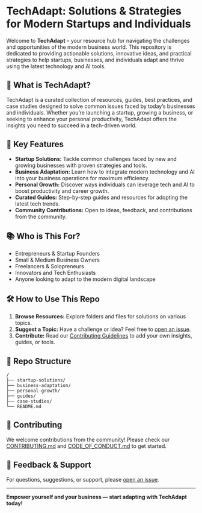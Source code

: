# TechAdapt: Solutions & Strategies for Modern Startups and Individuals

Welcome to **TechAdapt** – your resource hub for navigating the challenges and opportunities of the modern business world. This repository is dedicated to providing actionable solutions, innovative ideas, and practical strategies to help startups, businesses, and individuals adapt and thrive using the latest technology and AI tools.

## 🚀 What is TechAdapt?

TechAdapt is a curated collection of resources, guides, best practices, and case studies designed to solve common issues faced by today’s businesses and individuals. Whether you’re launching a startup, growing a business, or seeking to enhance your personal productivity, TechAdapt offers the insights you need to succeed in a tech-driven world.

## 🌟 Key Features

- **Startup Solutions:** Tackle common challenges faced by new and growing businesses with proven strategies and tools.
- **Business Adaptation:** Learn how to integrate modern technology and AI into your business operations for maximum efficiency.
- **Personal Growth:** Discover ways individuals can leverage tech and AI to boost productivity and career growth.
- **Curated Guides:** Step-by-step guides and resources for adopting the latest tech trends.
- **Community Contributions:** Open to ideas, feedback, and contributions from the community.

## 📚 Who is This For?

- Entrepreneurs & Startup Founders  
- Small & Medium Business Owners  
- Freelancers & Solopreneurs  
- Innovators and Tech Enthusiasts  
- Anyone looking to adapt to the modern digital landscape  

## 🛠️ How to Use This Repo

1. **Browse Resources:** Explore folders and files for solutions on various topics.
2. **Suggest a Topic:** Have a challenge or idea? Feel free to [open an issue](https://github.com/debeatzgh1/Welcome-to-My-Services-RepoTechAdapt-Solutions-Strategies-for-Modern-Startups-and-Individuals/issues).
3. **Contribute:** Read our [Contributing Guidelines](CONTRIBUTING.md) to add your own insights, guides, or tools.

## 📂 Repo Structure

```
/
├── startup-solutions/
├── business-adaptation/
├── personal-growth/
├── guides/
├── case-studies/
└── README.md
```

## 🤝 Contributing

We welcome contributions from the community! Please check our [CONTRIBUTING.md](CONTRIBUTING.md) and [CODE_OF_CONDUCT.md](CODE_OF_CONDUCT.md) to get started.

## 📢 Feedback & Support

For questions, suggestions, or support, please [open an issue](https://github.com/debeatzgh1/Welcome-to-My-Services-RepoTechAdapt-Solutions-Strategies-for-Modern-Startups-and-Individuals/issues).

---

**Empower yourself and your business — start adapting with TechAdapt today!**

